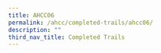 ```yaml
---
title: AHCC06
permalink: /ahcc/completed-trails/ahcc06/
description: ""
third_nav_title: Completed Trails
---
```

